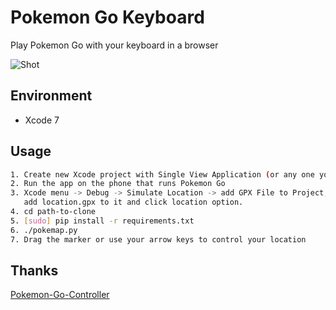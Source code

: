 # Pokemon Go Keyboard

Play Pokemon Go with your keyboard in a browser

![Shot](assets/shot.png)

Environment
------------
- Xcode 7

Usage
------------
```bash
1. Create new Xcode project with Single View Application (or any one you like)
2. Run the app on the phone that runs Pokemon Go
3. Xcode menu -> Debug -> Simulate Location -> add GPX File to Project,
   add location.gpx to it and click location option.
4. cd path-to-clone
5. [sudo] pip install -r requirements.txt
6. ./pokemap.py
7. Drag the marker or use your arrow keys to control your location
```

Thanks
------------
[Pokemon-Go-Controller](https://github.com/kahopoon/Pokemon-Go-Controller)
